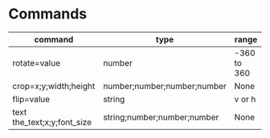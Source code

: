 # Commands

|command|type|range|
|---|---|---|
|rotate=value|number|-360 to 360|
|crop=x;y;width;height|number;number;number;number|None
flip=value|string|v or h
text the_text;x;y;font_size|string;number;number;number|None
